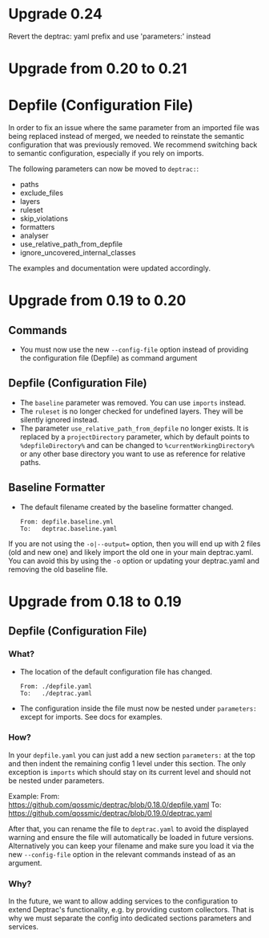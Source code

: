 # Upgrade 0.24

Revert the deptrac: yaml prefix and use 'parameters:' instead

# Upgrade from 0.20 to 0.21

# Depfile (Configuration File)

In order to fix an issue where the same parameter from an imported file was
being replaced instead of merged, we needed to reinstate the semantic
configuration that was previously removed. We recommend switching back to
semantic configuration, especially if you rely on imports.

The following parameters can now be moved to `deptrac:`:

   * paths
   * exclude_files
   * layers
   * ruleset
   * skip_violations
   * formatters
   * analyser
   * use_relative_path_from_depfile
   * ignore_uncovered_internal_classes

The examples and documentation were updated accordingly.

# Upgrade from 0.19 to 0.20

## Commands

* You must now use the new `--config-file` option instead of providing the
  configuration file (Depfile) as command argument

## Depfile (Configuration File)

 * The `baseline` parameter was removed. You can use `imports` instead.
 * The `ruleset` is no longer checked for undefined layers. They will be
   silently ignored instead.
 * The parameter `use_relative_path_from_depfile` no longer exists. It is
   replaced by a `projectDirectory` parameter, which by default points to
   `%depfileDirectory%` and can be changed to `%currentWorkingDirectory%` or any
   other base directory you want to use as reference for relative paths.

## Baseline Formatter

* The default filename created by the baseline formatter changed.
    ```
    From: depfile.baseline.yml
    To:   deptrac.baseline.yaml
    ```
If you are not using the `-o|--output=` option, then you will end up with 2 files
(old and new one) and likely import the old one in your main deptrac.yaml. You
can avoid this by using the `-o` option or updating your deptrac.yaml and
removing the old baseline file.

# Upgrade from 0.18 to 0.19

## Depfile (Configuration File)

### What?

* The location of the default configuration file has changed.

    ```
    From: ./depfile.yaml
    To:   ./deptrac.yaml
    ```

* The configuration inside the file must now be nested under `parameters:`
  except for imports. See docs for examples.

### How?

In your `depfile.yaml` you can just add a new section `parameters:` at the top
and then indent the remaining config 1 level under this section. The only
exception is `imports` which should stay on its current level and should not be
nested under parameters.

Example:
From: https://github.com/qossmic/deptrac/blob/0.18.0/depfile.yaml
To: https://github.com/qossmic/deptrac/blob/0.19.0/deptrac.yaml

After that, you can rename the file to `deptrac.yaml` to avoid the displayed
warning and ensure the file will automatically be loaded in future versions.
Alternatively you can keep your filename and make sure you load it via the new
`--config-file` option in the relevant commands instead of as an argument.

### Why?

In the future, we want to allow adding services to the configuration to extend
Deptrac's functionality, e.g. by providing custom collectors. That is why we
must separate the config into dedicated sections parameters and services.
